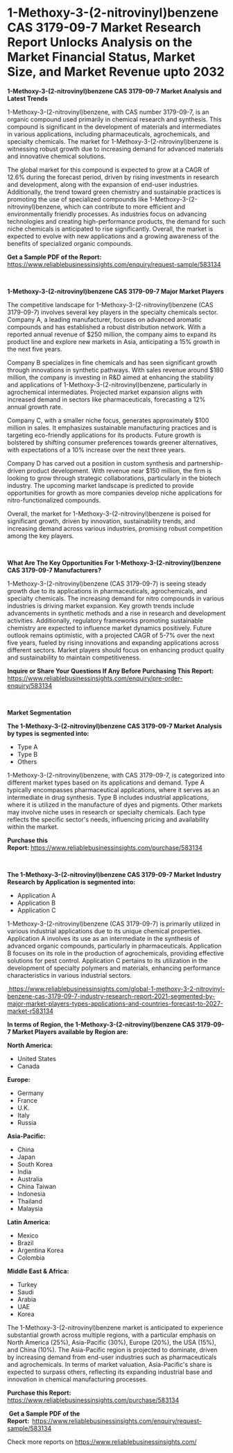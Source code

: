 <p><h1>1-Methoxy-3-(2-nitrovinyl)benzene CAS 3179-09-7 Market Research Report Unlocks Analysis on the Market Financial Status, Market Size, and Market Revenue upto 2032</h1></p><p><strong>1-Methoxy-3-(2-nitrovinyl)benzene CAS 3179-09-7 Market Analysis and Latest Trends</strong></p>
<p><p>1-Methoxy-3-(2-nitrovinyl)benzene, with CAS number 3179-09-7, is an organic compound used primarily in chemical research and synthesis. This compound is significant in the development of materials and intermediates in various applications, including pharmaceuticals, agrochemicals, and specialty chemicals. The market for 1-Methoxy-3-(2-nitrovinyl)benzene is witnessing robust growth due to increasing demand for advanced materials and innovative chemical solutions. </p><p>The global market for this compound is expected to grow at a CAGR of 12.6% during the forecast period, driven by rising investments in research and development, along with the expansion of end-user industries. Additionally, the trend toward green chemistry and sustainable practices is promoting the use of specialized compounds like 1-Methoxy-3-(2-nitrovinyl)benzene, which can contribute to more efficient and environmentally friendly processes. As industries focus on advancing technologies and creating high-performance products, the demand for such niche chemicals is anticipated to rise significantly. Overall, the market is expected to evolve with new applications and a growing awareness of the benefits of specialized organic compounds.</p></p>
<p><strong>Get a Sample PDF of the Report:&nbsp;</strong> <a href="https://www.reliablebusinessinsights.com/enquiry/request-sample/583134?utm_campaign=2245&utm_medium=2&utm_source=Github&utm_content=ia&utm_term=23032025&utm_id=1-methoxy-3-2-nitrovinylbenzene-cas-3179-09-7">https://www.reliablebusinessinsights.com/enquiry/request-sample/583134</a></p>
<p>&nbsp;</p>
<p><strong>1-Methoxy-3-(2-nitrovinyl)benzene CAS 3179-09-7 Major Market Players</strong></p>
<p><p>The competitive landscape for 1-Methoxy-3-(2-nitrovinyl)benzene (CAS 3179-09-7) involves several key players in the specialty chemicals sector. Company A, a leading manufacturer, focuses on advanced aromatic compounds and has established a robust distribution network. With a reported annual revenue of $250 million, the company aims to expand its product line and explore new markets in Asia, anticipating a 15% growth in the next five years.</p><p>Company B specializes in fine chemicals and has seen significant growth through innovations in synthetic pathways. With sales revenue around $180 million, the company is investing in R&D aimed at enhancing the stability and applications of 1-Methoxy-3-(2-nitrovinyl)benzene, particularly in agrochemical intermediates. Projected market expansion aligns with increased demand in sectors like pharmaceuticals, forecasting a 12% annual growth rate.</p><p>Company C, with a smaller niche focus, generates approximately $100 million in sales. It emphasizes sustainable manufacturing practices and is targeting eco-friendly applications for its products. Future growth is bolstered by shifting consumer preferences towards greener alternatives, with expectations of a 10% increase over the next three years.</p><p>Company D has carved out a position in custom synthesis and partnership-driven product development. With revenue near $150 million, the firm is looking to grow through strategic collaborations, particularly in the biotech industry. The upcoming market landscape is predicted to provide opportunities for growth as more companies develop niche applications for nitro-functionalized compounds.</p><p>Overall, the market for 1-Methoxy-3-(2-nitrovinyl)benzene is poised for significant growth, driven by innovation, sustainability trends, and increasing demand across various industries, promising robust competition among the key players.</p></p>
<p>&nbsp;</p>
<p><strong>What Are The Key Opportunities For 1-Methoxy-3-(2-nitrovinyl)benzene CAS 3179-09-7 Manufacturers?</strong></p>
<p><p>1-Methoxy-3-(2-nitrovinyl)benzene (CAS 3179-09-7) is seeing steady growth due to its applications in pharmaceuticals, agrochemicals, and specialty chemicals. The increasing demand for nitro compounds in various industries is driving market expansion. Key growth trends include advancements in synthetic methods and a rise in research and development activities. Additionally, regulatory frameworks promoting sustainable chemistry are expected to influence market dynamics positively. Future outlook remains optimistic, with a projected CAGR of 5-7% over the next five years, fueled by rising innovations and expanding applications across different sectors. Market players should focus on enhancing product quality and sustainability to maintain competitiveness.</p></p>
<p><strong>Inquire or Share Your Questions If Any Before Purchasing This Report:</strong> <a href="https://www.reliablebusinessinsights.com/enquiry/pre-order-enquiry/583134?utm_campaign=2245&utm_medium=2&utm_source=Github&utm_content=ia&utm_term=23032025&utm_id=1-methoxy-3-2-nitrovinylbenzene-cas-3179-09-7">https://www.reliablebusinessinsights.com/enquiry/pre-order-enquiry/583134</a></p>
<p>&nbsp;</p>
<p><strong>Market Segmentation</strong></p>
<p><strong>The 1-Methoxy-3-(2-nitrovinyl)benzene CAS 3179-09-7 Market Analysis by types is segmented into:</strong></p>
<p><ul><li>Type A</li><li>Type B</li><li>Others</li></ul></p>
<p><p>1-Methoxy-3-(2-nitrovinyl)benzene, with CAS 3179-09-7, is categorized into different market types based on its applications and demand. Type A typically encompasses pharmaceutical applications, where it serves as an intermediate in drug synthesis. Type B includes industrial applications, where it is utilized in the manufacture of dyes and pigments. Other markets may involve niche uses in research or specialty chemicals. Each type reflects the specific sector's needs, influencing pricing and availability within the market.</p></p>
<p><strong>Purchase this Report:&nbsp;</strong><a href="https://www.reliablebusinessinsights.com/purchase/583134?utm_campaign=2245&utm_medium=2&utm_source=Github&utm_content=ia&utm_term=23032025&utm_id=1-methoxy-3-2-nitrovinylbenzene-cas-3179-09-7">https://www.reliablebusinessinsights.com/purchase/583134</a></p>
<p>&nbsp;</p>
<p><strong>The 1-Methoxy-3-(2-nitrovinyl)benzene CAS 3179-09-7 Market Industry Research by Application is segmented into:</strong></p>
<p><ul><li>Application A</li><li>Application B</li><li>Application C</li></ul></p>
<p><p>1-Methoxy-3-(2-nitrovinyl)benzene (CAS 3179-09-7) is primarily utilized in various industrial applications due to its unique chemical properties. Application A involves its use as an intermediate in the synthesis of advanced organic compounds, particularly in pharmaceuticals. Application B focuses on its role in the production of agrochemicals, providing effective solutions for pest control. Application C pertains to its utilization in the development of specialty polymers and materials, enhancing performance characteristics in various industrial sectors.</p></p>
<p><a href="https://www.reliablebusinessinsights.com/global-1-methoxy-3-2-nitrovinyl-benzene-cas-3179-09-7-industry-research-report-2021-segmented-by-major-market-players-types-applications-and-countries-forecast-to-2027-market-r583134?utm_campaign=2245&utm_medium=2&utm_source=Github&utm_content=ia&utm_term=23032025&utm_id=1-methoxy-3-2-nitrovinylbenzene-cas-3179-09-7">&nbsp;https://www.reliablebusinessinsights.com/global-1-methoxy-3-2-nitrovinyl-benzene-cas-3179-09-7-industry-research-report-2021-segmented-by-major-market-players-types-applications-and-countries-forecast-to-2027-market-r583134</a></p>
<p><strong>In terms of Region, the 1-Methoxy-3-(2-nitrovinyl)benzene CAS 3179-09-7 Market Players available by Region are:</strong></p>
<p>
    <p> <strong> North America: </strong>
        <ul>
            <li>United States</li>
            <li>Canada</li>
        </ul>
        </p> 
    <p> <strong> Europe: </strong>
        <ul>
            <li>Germany</li>
            <li>France</li>
            <li>U.K.</li>
            <li>Italy</li>
            <li>Russia</li>
        </ul>
        </p> 
    <p> <strong> Asia-Pacific: </strong>
        <ul>
            <li>China</li>
            <li>Japan</li>
            <li>South Korea</li>
            <li>India</li>
            <li>Australia</li>
            <li>China Taiwan</li>
            <li>Indonesia</li>
            <li>Thailand</li>
            <li>Malaysia</li>
        </ul>
        </p> 
    <p> <strong> Latin America: </strong>
        <ul>
            <li>Mexico</li>
            <li>Brazil</li>
            <li>Argentina Korea</li>
            <li>Colombia</li>
        </ul>
        </p> 
    <p> <strong> Middle East & Africa: </strong>
        <ul>
            <li>Turkey</li>
            <li>Saudi</li>
            <li>Arabia</li>
            <li>UAE</li>
            <li>Korea</li>
        </ul>
    </p>
    </p>
<p><p>The 1-Methoxy-3-(2-nitrovinyl)benzene market is anticipated to experience substantial growth across multiple regions, with a particular emphasis on North America (25%), Asia-Pacific (30%), Europe (20%), the USA (15%), and China (10%). The Asia-Pacific region is projected to dominate, driven by increasing demand from end-user industries such as pharmaceuticals and agrochemicals. In terms of market valuation, Asia-Pacific's share is expected to surpass others, reflecting its expanding industrial base and innovation in chemical manufacturing processes.</p></p>
<p><strong>Purchase this Report: </strong><a href="https://www.reliablebusinessinsights.com/purchase/583134?utm_campaign=2245&utm_medium=2&utm_source=Github&utm_content=ia&utm_term=23032025&utm_id=1-methoxy-3-2-nitrovinylbenzene-cas-3179-09-7">https://www.reliablebusinessinsights.com/purchase/583134</a></p>
<p>&nbsp;<strong>Get a Sample PDF of the Report:&nbsp;&nbsp;</strong><a href="https://www.reliablebusinessinsights.com/enquiry/request-sample/583134?utm_campaign=2245&utm_medium=2&utm_source=Github&utm_content=ia&utm_term=23032025&utm_id=1-methoxy-3-2-nitrovinylbenzene-cas-3179-09-7">https://www.reliablebusinessinsights.com/enquiry/request-sample/583134</a></p>
<p><strong></strong></p>
<p>Check more reports on <a href="https://www.reliablebusinessinsights.com/?utm_campaign=2245&utm_medium=2&utm_source=Github&utm_content=ia&utm_term=23032025&utm_id=1-methoxy-3-2-nitrovinylbenzene-cas-3179-09-7">https://www.reliablebusinessinsights.com/</a></p>